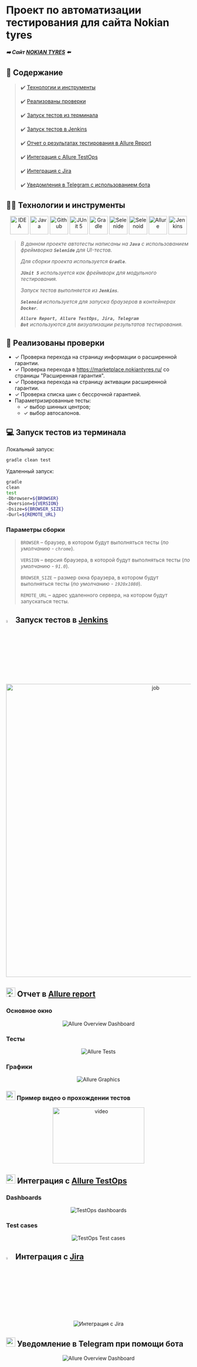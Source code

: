 # Проект по автоматизации тестирования для сайта Nokian tyres
#####  :arrow_right: Сайт [NOKIAN TYRES][id] :arrow_left:
[id]: https://www.nokiantyres.ru/

## :page_with_curl:	Содержание

> :heavy_check_mark: [Технологии и инструменты](#technologist-технологии-и-инструменты)
>
> :heavy_check_mark: [Реализованы проверки](#bookmark_tabs-реализованы-проверки)
>
> :heavy_check_mark: [Запуск тестов из терминала](#computer-Запуск-тестов-из-терминала)
>
> :heavy_check_mark: [Запуск тестов в Jenkins](#-запуск-тестов-в-jenkins)
>
> :heavy_check_mark: [Отчет о результатах тестирования в Allure Report](#-отчет-в-allure-report)
>
> :heavy_check_mark: [Интеграция с Allure TestOps](#-Интеграция-с-Allure-TestOps)
> 
> :heavy_check_mark: [Интеграция с Jira](#-интеграция-с-jira)
>
> :heavy_check_mark: [Уведомления в Telegram с использованием бота](#-уведомления-в-telegram-с-использованием-бота)
>

## :technologist: Технологии и инструменты

<p align="center">
<a href="https://www.jetbrains.com/idea/"><img src="images/Intelij_IDEA.svg" width="50" height="50"  alt="IDEA"/></a>
<a href="https://www.java.com/"><img src="images/Java.svg" width="50" height="50"  alt="Java"/></a>
<a href="https://github.com/"><img src="images/Github.svg" width="50" height="50"  alt="Github"/></a>
<a href="https://junit.org/junit5/"><img src="images/JUnit5.svg" width="50" height="50"  alt="JUnit 5"/></a>
<a href="https://gradle.org/"><img src="images/Gradle.svg" width="50" height="50"  alt="Gradle"/></a>
<a href="https://selenide.org/"><img src="images/Selenide.svg" width="50" height="50"  alt="Selenide"/></a>
<a href="https://aerokube.com/selenoid/"><img src="images/Selenoid.svg" width="50" height="50"  alt="Selenoid"/></a>
<a href="https://github.com/allure-framework/allure2"><img src="images/Allure_Report.svg" width="50" height="50"  alt="Allure"/></a>
<a href="https://www.jenkins.io/"><img src="images/Jenkins.svg" width="50" height="50"  alt="Jenkins"/></a>
</p>

> *В данном проекте автотесты написаны на <code><strong>*Java*</strong></code> с использованием фреймворка <code><strong>*Selenide*</strong></code> для UI-тестов.*
>
>*Для сборки проекта используется <code><strong>*Gradle*</strong></code>.*
>
>*<code><strong>*JUnit 5*</strong></code> используется как фреймворк для модульного тестирования.*
>
>*Запуск тестов выполняется из <code><strong>*Jenkins*</strong></code>.*
>
>*<code><strong>*Selenoid*</strong></code> используется для запуска браузеров в контейнерах  <code><strong>*Docker*</strong></code>.*
>
>*<code><strong>*Allure Report, Allure TestOps, Jira, Telegram Bot*</strong></code> используются для визуализации результатов тестирования.*

## :bookmark_tabs: Реализованы проверки

* ✓ Проверка перехода на страницу информации о расширенной гарантии.
* ✓ Проверка перехода в https://marketplace.nokiantyres.ru/ со страницы "Расширенная гарантия".
* ✓ Проверка перехода на страницу активации расширенной гарантии.
* ✓ Проверка списка шин с бессрочной гарантией.
* Параметризированные тесты:
    * ✓ выбор шинных центров;
    * ✓ выбор автосалонов.
    

## :computer: Запуск тестов из терминала

Локальный запуск:
```bash
gradle clean test
```

Удаленный запуск:
```bash
gradle
clean
test
-Dbrowser=${BROWSER}
-Dversion=${VERSION}
-Dsize=${BROWSER_SIZE}
-Durl=${REMOTE_URL}
```

### Параметры сборки

> <code>BROWSER</code> – браузер, в котором будут выполняться тесты (_по умолчанию - <code>chrome</code>_).
>
> <code>VERSION</code> – версия браузера, в которой будут выполняться тесты (_по умолчанию - <code>91.0</code>_).
>
><code>BROWSER_SIZE</code> – размер окна браузера, в котором будут выполняться тесты (_по умолчанию - <code>1920x1080</code>_).
>
> <code>REMOTE_URL</code> – адрес удаленного сервера, на котором будут запускаться тесты.
>

## <img width="4%" title="Jenkins" src="images/Jenkins.svg"> Запуск тестов в [Jenkins](https://jenkins.autotests.cloud/job/tatacheba_qaguru_11_for_interview)


<p align="center">
  <img src="images/JenkinsProject.jpeg" alt="job" width="800">
</p>


## <img src="images/Allure_Report.svg" width="25" height="25"  alt="Allure"/></a> Отчет в <a target="_blank" href="https://jenkins.autotests.cloud/job/tatacheba_qaguru_11_for_interview/allure">Allure report</a>

### Основное окно

<p align="center">
<img title="Allure Overview Dashboard" src="images/allure_main.jpeg">
</p>

### Тесты

<p align="center">
<img title="Allure Tests" src="images/allure_tests.jpeg">
</p>

### Графики

<p align="center">
<img title="Allure Graphics" src="images/allure_graphics.jpeg">
</p>

### <img src="images/Selenoid.svg" width="25" height="25" /></a> Пример видео о прохождении тестов

<p align="center">
<img title="Selenoid Video" src="images/video2.gif" width="250" height="153"  alt="video"> 
</p>

## <img src="images/Allure_EE.svg" width="25" height="25" /> Интеграция с [Allure TestOps](https://allure.autotests.cloud/project/1199/)

### Dashboards
<p align="center">
<img title="TestOps dashboards" src="images/Dashboards.jpeg">
</p>

### Test cases
<p align="center">
<img title="TestOps Test cases" src="images/Test cases.jpeg">
</p>

## <img width="4%" title="Jenkins" src="images/Jira.svg"> Интеграция с [Jira](https://jenkins.autotests.cloud/job/tatacheba_qaguru_11_for_interview)

<p align="center">
<img title=" Интеграция с Jira" src="images/jira_task.jpeg">
</p>

## <img src="images/Telegram.svg" width="25" height="25"/> Уведомление в Telegram при помощи бота

<p align="center">
<img title="Allure Overview Dashboard" src="images/allure_telegram.jpeg">
</p>




